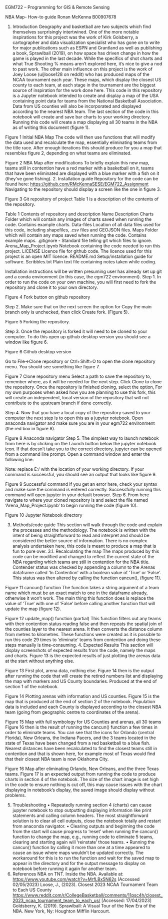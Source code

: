 EGM722 – Programming for GIS & Remote Sensing

NBA Map- How-to guide
Ronan McKenna
B00907678

1.	Introduction
Geography and basketball are two subjects which find themselves surprisingly intertwined. One of the more notable inspirations for this project was the work of Kirk Golsberry, a cartographer and data visualization specialist who has gone on to write for major publications such as ESPN and Grantland as well as publishing a book, Sprawlball (2019), on how space has driven change in how the game is played in the last decade. While the specifics of shot charts and what True Shooting % means aren’t explored here, it’s nice to give a nod to past work. The other main influence on this project is the work of Joey Loose (u/jloose128 on reddit) who has produced maps of the NCAA tournament each year. These maps, which display the closest US county to each team, at each stage in the tournament are the biggest source of inspiration for the work done here.
This code in this repository is a Jupyter notebook intended to create and display a map of the USA containing point data for teams from the National Basketball Association. Data from US counties will also be incorporated and displayed according to the nearest NBA team. The last section of the code in this notebook will create and save bar charts to your working directory. Running this code will create a map displaying all 30 teams in the NBA as of writing this document (figure 1).
 
Figure 1 Initial NBA Map
The code will then use functions that will modify the data used and recalculate the map, essentially eliminating teams from the title race. After enough iterations this should produce for you a map that resembles figure 2, depending on what teams are eliminated.
 
Figure 2 NBA Map after modifications
To briefly explain this new map, teams still in contention have a red marker with a basketball on it, teams that have been eliminated are displayed with a blue marker with a fish on it (they’ve gone fishing).
2.	Installation guide
Repository for the code can be found here: https://github.com/RMcKennaSESE/EGM722_Assignment 
Navigating to the repository should display a screen like the one in figure 3.
 
Figure 3 Git repository of project
Table 1 is a description of the contents of the repository.


Table 1 Contents of repository and description
Name	Description
Charts 
	Folder which will contain any images of charts saved when running the code. Contains example charts.
Data-files 
	Location of all data files used for this code, including shapefiles, .csv files and GEOJSON files.
Maps 
	Folder which will contain any maps saved when running the code. Contains example maps.
.gitignore - 
	Standard file telling git which files to ignore.
Arena_Map_Project.ipynb 
	Notebook containing the code needed to run this project.
LICENSE 
	Licence file for github code. The licence used for this project is an open MIT licence.
README.md 
	Setup/installation guide for software.
Scribbles.txt 	Plain text file containing notes taken while coding.
		
Installation instructions will be written presuming user has already set up git and a conda environment (in this case, the egm722 environment).
Step 1. In order to run the code on your own machine, you will first need to fork the repository and clone it to your own directory.

 
Figure 4 Fork button on github repository





Step 2. Make sure that on the next screen the option for Copy the main branch only is unchecked, then click Create fork. (Figure 5).

 
Figure 5 Forking the repository.















Step 3. Once the repository is forked it will need to be cloned to your computer. To do this open up github desktop version you should see a window like figure 6.
 
Figure 6 Github desktop version















Go to File->Clone repository or Ctrl+Shift+O to open the clone repository menu. You should see something like figure 7.
 
Figure 7 Clone repository menu
Select a path to save the repository to, remember where, as it will be needed for the next step. Click Clone to clone the repository. Once the repository is finished cloning, select the option, For my own purposes when asked how you are planning to use this fork, this will create an independent, local version of the repository that will not contribute to the upstream branch if done correctly.








Step 4. Now that you have a local copy of the repository saved to your computer the next step is to open this as a jupyter notebook. Open anaconda navigator and make sure you are in your egm722 environment (the red box in figure 8).

 
Figure 8 Anaconda navigator
Step 5. The simplest way to launch notebook from here is by clicking on the Launch button below the jupyter notebook icon. If that doesn’t take you to the correct directory, jupyter can be opened from a command line prompt. Open a command window and enter the following line:
 
Note: replace E:/ with the location of your working directory. If your command is successful, you should see an output that looks like figure 9.

 
Figure 9 Successful command
If you get an error here, check your syntax and make sure the command is entered correctly. Successfully running this command will open jupyter in your default browser.
Step 6. From here navigate to where your cloned repository is and select the file named ‘Arena_Map_Project.ipynb’ to begin running the code (figure 10).
 
Figure 10 Jupyter Notebook directory

3.	Methods/code guide
This section will walk through the code and explain the processes and the methodology. The notebook is written with the intent of being straightforward to read and interpret and should be considered the better source of information.  There is no complex analysis undertaken here, this code is meant to produce a map that is fun to pore over.
3.1.	Recalculating the map
The maps produced by this code can be modified and changed to reflect the current state of the NBA regarding which teams are still in contention for the NBA title. Contender status was checked by appending a column to the Arenas dataframe called ‘In Contention’ with a boolean value of ‘True’ or ‘False’. This status was then altered by calling the function cancun(), (figure 11).
 
Figure 11 cancun() function
The function takes a string argument of a team name which must be an exact match to one in the dataframe already, otherwise it won’t work. The main thing this function does is replace the value of ‘True’ with one of ‘False’ before calling another function that will update the map (figure 12).
 
Figure 12 update_map() function (partial)
This function filters out any teams with their contention status reading false and then repeats the spatial join of the counties layer to the nearest arena. It then converts the distance column from metres to kilometres. These functions were created as it is possible to run this code 29 times to ‘eliminate’ teams from contention and doing these steps manually is time-consuming.
4.	Expected Results
This section will display screenshots of expected results from the code, namely the maps and charts. Figure 13 is the expected results of just plotting the arenas data at the start without anything else.
 
Figure 13 First plot, arena data, nothing else.
Figure 14 then is the output after running the code that will create the retired numbers list and displaying the map with markers and US County boundaries. Produced at the end of section 1 of the notebook.
 
Figure 14 Plotting arenas with information and US counties.
Figure 15 is the map that is produced at the end of section 2 of the notebook. Population data is included and each County is displayed according to the closest NBA team (going from geographic centre to coordinates of the arena).
 
Figure 15 Map with full symbology for US Counties and arenas, all 30 teams
Figure 16 then is the result of running the cancun() function a few times in order to eliminate teams. You can see that the icons for Orlando (central Florida), New Orleans, the Indiana Pacers, and the 3 teams located in the state of Texas have been changed from a red basketball to a blue fish. Nearest distances have been recalculated to find the closest teams still in contention and that is shown here, for example most of Texas would find that their closest NBA team is now Oklahoma City.
 
Figure 16 Map after eliminating Orlando, New Orleans, and the three Texas teams.
Figure 17 is an expected output from running the code to produce charts in section 4 of the notebook. The size of the chart image is set high in the code to ensure nothing is cut off, this may cause issues with the chart displaying in notebook’s display, the saved image should display without problems.
 
5.	Troubleshooting
•	Repeatedly running section 4 (charts) can cause jupyter notebook to stop outputting displaying information like print statements and calling column headers. The most straightforward solution is to clear all cell outputs, close the notebook totally and restart from anaconda navigator.
•	Clearing outputs and beginning the code from the start will cause progress to ‘reset’ when running the cancun() function to change the map, e.g., running code to eliminate 5 teams, clearing and starting again will ‘reinstate’ those teams.
•	Running the cancun() function by calling it more than one at a time appeared to cause an issue where maps wouldn’t be updated correctly. The workaround for this is to run the function and wait for the saved map to appear in the directory and for the output message to display on notebook before running it again for another team.
6.	References
NBA on TNT. Inside the NBA. Available at: https://www.youtube.com/watch?v=MrfLBx5N62s (Accessed 02/05/2023)
Loose, J., (2023). Closest 2023 NCAA Tournament Team to Each US County https://www.reddit.com/r/CollegeBasketball/comments/11psc4h/closest_2023_ncaa_tournament_team_to_each_us/ [Accessed: 17/04/2023]
Goldsberry, K. (2019). Sprawlball: A Visual Tour of the New Era of the NBA. New York, Ny: Houghton Mifflin Harcourt.
